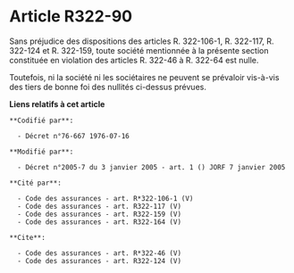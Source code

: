 # Article R322-90

Sans préjudice des dispositions des articles R. 322-106-1, R. 322-117, R. 322-124 et R. 322-159, toute société mentionnée à
la présente section constituée en violation des articles R. 322-46 à R. 322-64 est nulle. 

Toutefois, ni la société ni les sociétaires ne peuvent se prévaloir vis-à-vis des tiers de bonne foi des nullités ci-dessus
prévues.

**Liens relatifs à cet article**

	**Codifié par**:

	  - Décret n°76-667 1976-07-16

	**Modifié par**:

	  - Décret n°2005-7 du 3 janvier 2005 - art. 1 () JORF 7 janvier 2005

	**Cité par**:

	  - Code des assurances - art. R*322-106-1 (V)
	  - Code des assurances - art. R322-117 (V)
	  - Code des assurances - art. R322-159 (V)
	  - Code des assurances - art. R322-164 (V)

	**Cite**:

	  - Code des assurances - art. R*322-46 (V)
	  - Code des assurances - art. R322-124 (V)
